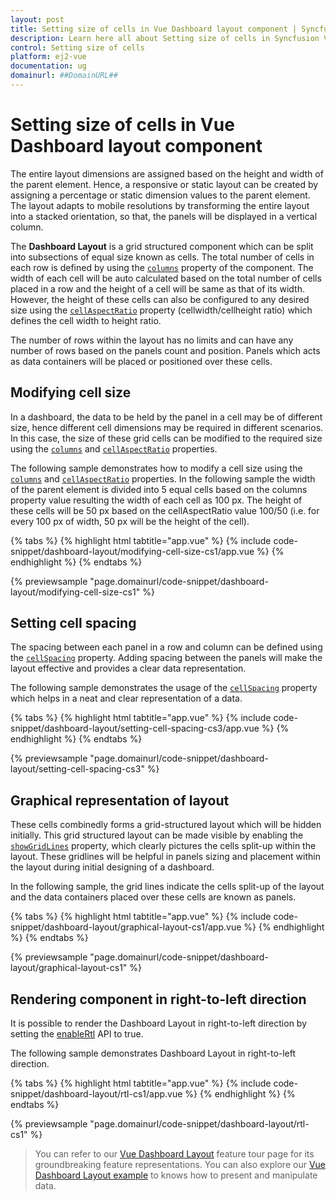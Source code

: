 ```yaml
---
layout: post
title: Setting size of cells in Vue Dashboard layout component | Syncfusion
description: Learn here all about Setting size of cells in Syncfusion Vue Dashboard layout component of Syncfusion Essential JS 2 and more.
control: Setting size of cells 
platform: ej2-vue
documentation: ug
domainurl: ##DomainURL##
---
```


# Setting size of cells in Vue Dashboard layout component

The entire layout dimensions are assigned based on the height and width of the parent element. Hence, a responsive or static layout can be created by assigning a percentage or static dimension values to the parent element. The layout adapts to mobile resolutions by transforming the entire layout into a stacked orientation, so that, the panels will be displayed in a vertical column.

The **Dashboard Layout** is a grid structured component which can be split into subsections of equal size known as cells. The total number of cells in each row is defined by using the [`columns`](https://ej2.syncfusion.com/vue/documentation/api/dashboard-layout/#columns) property of the component. The width of each cell will be auto calculated based on the total number of cells placed in a row and the height of a cell will be same as that of its width. However, the height of these cells can also be configured to any desired size using the [`cellAspectRatio`](https://ej2.syncfusion.com/vue/documentation/api/dashboard-layout/#cellaspectratio) property (cellwidth/cellheight ratio) which defines the cell width to height ratio.

The number of rows within the layout has no limits and can have any number of rows based on the panels count and position. Panels which acts as data containers will be placed or positioned over these cells.

## Modifying cell size

In a dashboard, the data to be held by the panel in a cell may be of different size, hence different cell dimensions may be required in different scenarios. In this case, the size of these grid cells can be modified to the required size using the [`columns`](https://ej2.syncfusion.com/vue/documentation/api/dashboard-layout/#columns) and [`cellAspectRatio`](https://ej2.syncfusion.com/vue/documentation/api/dashboard-layout/#cellAspectRatio) properties.

The following sample demonstrates how to modify a cell size using the [`columns`](https://ej2.syncfusion.com/vue/documentation/api/dashboard-layout/#columns) and [`cellAspectRatio`](https://ej2.syncfusion.com/vue/documentation/api/dashboard-layout/#cellaspectratio) properties. In the following sample the width of the parent element is divided into 5 equal cells based on the columns property value resulting the width of each cell as 100 px. The height of these cells will be 50 px based on the cellAspectRatio value 100/50 (i.e. for every 100 px of width, 50 px will be the height of the cell).

{% tabs %}
{% highlight html tabtitle="app.vue" %}
{% include code-snippet/dashboard-layout/modifying-cell-size-cs1/app.vue %}
{% endhighlight %}
{% endtabs %}
        
{% previewsample "page.domainurl/code-snippet/dashboard-layout/modifying-cell-size-cs1" %}

## Setting cell spacing

The spacing between each panel in a row and column can be defined using the [`cellSpacing`](https://ej2.syncfusion.com/vue/documentation/api/dashboard-layout/#cellspacing) property. Adding spacing between the panels will make the layout effective and provides a clear data representation.

The following sample demonstrates the usage of the [`cellSpacing`](../api/dashboard-layout/#cellspacing) property which helps in a neat and clear representation of a data.

{% tabs %}
{% highlight html tabtitle="app.vue" %}
{% include code-snippet/dashboard-layout/setting-cell-spacing-cs3/app.vue %}
{% endhighlight %}
{% endtabs %}
        
{% previewsample "page.domainurl/code-snippet/dashboard-layout/setting-cell-spacing-cs3" %}

## Graphical representation of layout

These cells combinedly forms a grid-structured layout which will be hidden initially. This grid structured layout can be made visible by enabling the [`showGridLines`](../api/dashboard-layout/#showgridlines) property, which clearly pictures the cells split-up within the layout. These gridlines will be helpful in panels sizing and placement within the layout during initial designing of a dashboard.

In the following sample, the grid lines indicate the cells split-up of the layout and the data containers placed over these cells are known as panels.

{% tabs %}
{% highlight html tabtitle="app.vue" %}
{% include code-snippet/dashboard-layout/graphical-layout-cs1/app.vue %}
{% endhighlight %}
{% endtabs %}
        
{% previewsample "page.domainurl/code-snippet/dashboard-layout/graphical-layout-cs1" %}

## Rendering component in right-to-left direction

It is possible to render the Dashboard Layout in right-to-left direction by setting the [enableRtl](../api/dashboard-layout/#enablertl) API to true.

The following sample demonstrates Dashboard Layout in right-to-left direction.

{% tabs %}
{% highlight html tabtitle="app.vue" %}
{% include code-snippet/dashboard-layout/rtl-cs1/app.vue %}
{% endhighlight %}
{% endtabs %}
        
{% previewsample "page.domainurl/code-snippet/dashboard-layout/rtl-cs1" %}

> You can refer to our [Vue Dashboard Layout](https://www.syncfusion.com/vue-ui-components/vue-dashboard-layout) feature tour page for its groundbreaking feature representations. You can also explore our [Vue Dashboard Layout example](https://ej2.syncfusion.com/vue/demos/#/material/dashboard-layout/default.html) to knows how to present and manipulate data.